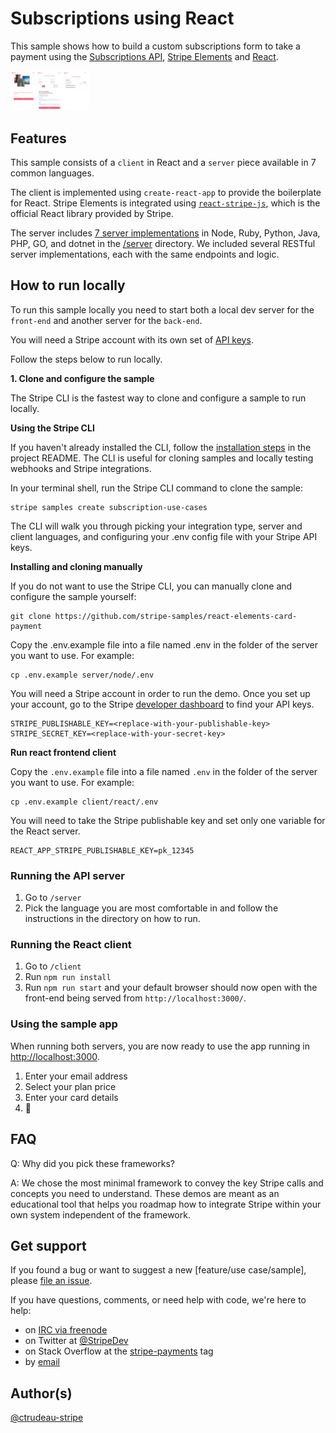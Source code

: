 # Subscriptions using React

This sample shows how to build a custom subscriptions form to take a payment using the [Subscriptions API](https://stripe.com/docs/billing/subscriptions/fixed-price), [Stripe Elements](https://stripe.com/billing/elements) and [React](https://reactjs.org/).

<img src="../../subscription-with-fixed-price.png" alt="Preview of recipe" style="max-width:25%;">

## Features

This sample consists of a `client` in React and a `server` piece available in 7 common languages.

The client is implemented using `create-react-app` to provide the boilerplate for React. Stripe Elements is integrated using [`react-stripe-js`](https://github.com/stripe/react-stripe-js), which is the official React library provided by Stripe.

The server includes [7 server implementations](server/README.md) in Node, Ruby, Python, Java, PHP, GO, and dotnet in the [/server](/server) directory. We included several RESTful server implementations, each with the same endpoints and logic.

## How to run locally

To run this sample locally you need to start both a local dev server for the `front-end` and another server for the `back-end`.

You will need a Stripe account with its own set of [API keys](https://stripe.com/docs/development#api-keys).

Follow the steps below to run locally.

**1. Clone and configure the sample**

The Stripe CLI is the fastest way to clone and configure a sample to run locally.

**Using the Stripe CLI**

If you haven't already installed the CLI, follow the [installation steps](https://github.com/stripe/stripe-cli#installation) in the project README. The CLI is useful for cloning samples and locally testing webhooks and Stripe integrations.

In your terminal shell, run the Stripe CLI command to clone the sample:

```
stripe samples create subscription-use-cases
```

The CLI will walk you through picking your integration type, server and client languages, and configuring your .env config file with your Stripe API keys.

**Installing and cloning manually**

If you do not want to use the Stripe CLI, you can manually clone and configure the sample yourself:

```
git clone https://github.com/stripe-samples/react-elements-card-payment
```

Copy the .env.example file into a file named .env in the folder of the server you want to use. For example:

```
cp .env.example server/node/.env
```

You will need a Stripe account in order to run the demo. Once you set up your account, go to the Stripe [developer dashboard](https://stripe.com/docs/development/quickstart#api-keys) to find your API keys.

```
STRIPE_PUBLISHABLE_KEY=<replace-with-your-publishable-key>
STRIPE_SECRET_KEY=<replace-with-your-secret-key>
```

**Run react frontend client**

Copy the `.env.example` file into a file named `.env` in the folder of the server you want to use. For example:

```
cp .env.example client/react/.env
```

You will need to take the Stripe publishable key and set only one variable for the React server.

```
REACT_APP_STRIPE_PUBLISHABLE_KEY=pk_12345
```

### Running the API server

1. Go to `/server`
1. Pick the language you are most comfortable in and follow the instructions in the directory on how to run.

### Running the React client

1. Go to `/client`
1. Run `npm run install`
1. Run `npm run start` and your default browser should now open with the front-end being served from `http://localhost:3000/`.

### Using the sample app

When running both servers, you are now ready to use the app running in [http://localhost:3000](http://localhost:3000).

1. Enter your email address
1. Select your plan price
1. Enter your card details
1. 🎉

## FAQ

Q: Why did you pick these frameworks?

A: We chose the most minimal framework to convey the key Stripe calls and concepts you need to understand. These demos are meant as an educational tool that helps you roadmap how to integrate Stripe within your own system independent of the framework.

## Get support
If you found a bug or want to suggest a new [feature/use case/sample], please [file an issue](../../issues).

If you have questions, comments, or need help with code, we're here to help:
- on [IRC via freenode](https://webchat.freenode.net/?channel=#stripe)
- on Twitter at [@StripeDev](https://twitter.com/StripeDev)
- on Stack Overflow at the [stripe-payments](https://stackoverflow.com/tags/stripe-payments/info) tag
- by [email](mailto:support+github@stripe.com)

## Author(s)

[@ctrudeau-stripe](https://twitter.com/trudeaucj)

